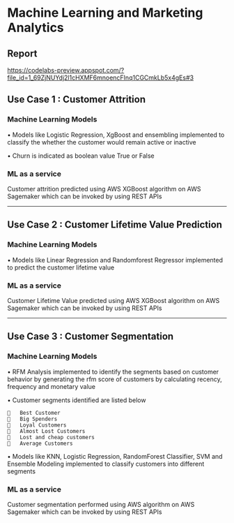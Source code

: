 # Machine Learning and Marketing Analytics

## Report

https://codelabs-preview.appspot.com/?file_id=1_69ZjNUYdj2l1cHXMF6mnoencFInq1CGCmkLb5x4gEs#3

## Use Case 1 : Customer Attrition
### Machine Learning Models

•	Models like Logistic Regression, XgBoost and ensembling implemented to classify the whether the customer would remain active or inactive

•	Churn is indicated as boolean value True or False

### ML as a service

Customer attrition predicted using AWS XGBoost algorithm on AWS Sagemaker which can be invoked by using REST APIs

---------------------------------------------------------------------------------------------------------------------------------
## Use Case 2 : Customer Lifetime Value Prediction
### Machine Learning Models

•	Models like Linear Regression and Randomforest Regressor implemented to predict the customer lifetime value

### ML as a service

Customer Lifetime Value predicted using AWS XGBoost algorithm on AWS Sagemaker which can be invoked by using REST APIs

----------------------------------------------------------------------------------------
## Use Case 3 : Customer Segmentation

### Machine Learning Models

•	RFM Analysis implemented to identify the segments based on customer behavior by generating the rfm score of customers by calculating recency, frequency and monetary value 

•	Customer segments identified are listed below

    	Best Customer
    	Big Spenders
    	Loyal Customers
    	Almost Lost Customers
    	Lost and cheap customers
    	Average Customers

•	Models like KNN, Logistic Regression, RandomForest Classifier, SVM and Ensemble Modeling implemented to classify customers into different segments
 
### ML as a service

Customer segmentation performed using AWS algorithm on AWS Sagemaker which can be invoked by using REST APIs


